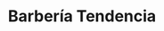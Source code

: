 ---
title: "Barbería Tendencia"
url: /ciudad-autonoma-de-buenos-aires/barberia-tendencia/
shop: peluquería
---
